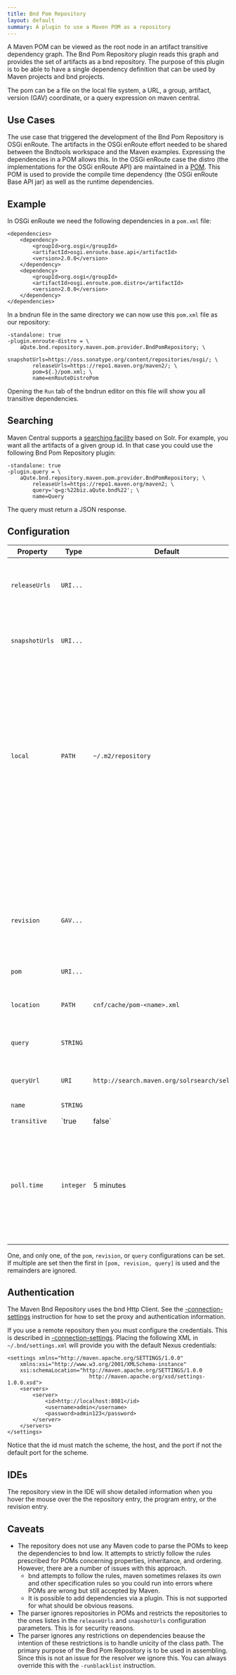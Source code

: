 ```yaml
---
title: Bnd Pom Repository
layout: default
summary: A plugin to use a Maven POM as a repository 
---
```


A Maven POM can be viewed as the root node in an artifact transitive dependency graph. The Bnd Pom Repository plugin reads this graph and provides the set of artifacts as a bnd repository. The purpose of this plugin is to be able to have a single dependency definition that can be used by Maven projects and bnd projects. 

The pom can be a file on the local file system, a URL, a group, artifact, version (GAV) coordinate, or a query expression on maven central. 

## Use Cases

The use case that triggered the development of the Bnd Pom Repository is OSGi enRoute. The artifacts in the OSGi enRoute effort needed to be shared between the Bndtools workspace and the Maven examples. Expressing the dependencies in a POM allows this. In the OSGi enRoute case the distro (the implementations for the OSGi enRoute API) are maintained in a [POM](https://github.com/osgi/osgi.enroute/blob/next/osgi.enroute.pom.distro/pom.xml). This POM is used to provide the compile time dependency (the OSGi enRoute Base API jar) as well as the runtime dependencies.

## Example

In OSGi enRoute we need the following dependencies in a `pom.xml` file:

    <dependencies>
        <dependency>
            <groupId>org.osgi</groupId>
            <artifactId>osgi.enroute.base.api</artifactId>
            <version>2.0.0</version>
        </dependency>
        <dependency>
            <groupId>org.osgi</groupId>
            <artifactId>osgi.enroute.pom.distro</artifactId>
            <version>2.0.0</version>
        </dependency>
    </dependencies>

In a bndrun file in the same directory we can now use this `pom.xml` file as our repository:

    -standalone: true
    -plugin.enroute-distro = \
        aQute.bnd.repository.maven.pom.provider.BndPomRepository; \
            snapshotUrls=https://oss.sonatype.org/content/repositories/osgi/; \
            releaseUrls=https://repo1.maven.org/maven2/; \
            pom=${.}/pom.xml; \
            name=enRouteDistroPom

Opening the `Run` tab of the bndrun editor on this file will show you all transitive dependencies.

## Searching

Maven Central supports a [searching facility](http://blog.sonatype.com/2011/06/you-dont-need-a-browser-to-use-maven-central/) based on Solr. For example, you want all the artifacts of a given group id. In that case you could use the following Bnd Pom Repository plugin:

    -standalone: true
    -plugin.query = \
        aQute.bnd.repository.maven.pom.provider.BndPomRepository; \
            releaseUrls=https://repo1.maven.org/maven2; \
            query='q=g:%22biz.aQute.bnd%22'; \
            name=Query

The query must return a JSON response.

## Configuration

| Property         | Type  | Default | Description |
|------------------|-------|---------|-------------|
| `releaseUrls`    | `URI...` |      | Comma separated list of URLs to the repositories of released artifacts.| 
| `snapshotUrls`   | `URI...` |      | Comma separated list of URLs to the repositories of snapshot artifacts.|
|                  |       |         | If this is not specified, it falls back to the release repository or just `local` if that is also not specified.|
| `local`          | `PATH`| `~/.m2/repository` | The file path to the local Maven repository.  |
|                  |       |                    | If specified, it should use forward slashes. If the directory does not exist, the plugin will attempt to create it.|
|                  |       |         | The default can be overridden with the `maven.repo.local` System property.|
| `revision`       | `GAV...` |      | A comma separated list of Maven coordinates. The GAV will be searched in the normal way.|
| `pom`            | `URI...` |      | A comma separated list of URLs to POM files.|
| `location`       | `PATH` | `cnf/cache/pom-<name>.xml` | Optional cached index of the parsed POMs. |
| `query`          | `STRING` |      | A Solr query string. This is the part after `?` and must be properly URL encoded|
| `queryUrl`       | `URI` | `http://search.maven.org/solrsearch/select` | Optional URL to the search engine.|
| `name`           | `STRING`|       | Required name of the repo.|
| `transitive`     | `true|false` | `true` | If set to _truthy_ then dependencies are transitive.|
| `poll.time`      | `integer`| 5 minutes | Number of seconds between checks for changes to POM files referenced by `pom` or `revision`. If the value is negative or the workspace is in batch/CI mode, then no polling takes place.|


One, and only one, of the `pom`, `revision`, or `query` configurations can be set. If multiple are set then the first in `[pom, revision, query]` is used and the remainders are ignored.


## Authentication

The Maven Bnd Repository uses the bnd Http Client. See the [-connection-settings] instruction for how to set the proxy and authentication information.

If you use a remote repository then you must configure the credentials. This is described in [-connection-settings]. Placing the following XML in  `~/.bnd/settings.xml` will provide you with the default Nexus credentials:

	<settings xmlns="http://maven.apache.org/SETTINGS/1.0.0"
		xmlns:xsi="http://www.w3.org/2001/XMLSchema-instance"
		xsi:schemaLocation="http://maven.apache.org/SETTINGS/1.0.0
	                          http://maven.apache.org/xsd/settings-1.0.0.xsd">
		<servers>
			<server>
				<id>http://localhost:8081</id>
				<username>admin</username>
				<password>admin123</password>
			</server>
		</servers>
	</settings>

Notice that the id must match the scheme, the host, and the port if not the default port for the scheme.

## IDEs

The repository view in the IDE will show detailed information when you hover the mouse over the the repository entry, the program entry, or the revision entry. 

## Caveats

* The repository does not use any Maven code to parse the POMs to keep the dependencies to bnd low. It attempts to strictly follow the rules prescribed for POMs concerning properties, inheritance, and ordering. However, there are a number of issues with this approach. 
    * bnd attempts to follow the rules, maven sometimes relaxes its own and other specification rules so you could run into errors where POMs are wrong but still accepted by Maven.
    * It is possible to add dependencies via a plugin. This is not supported for what should be obvious reasons.
* The parser ignores repositories in POMs and restricts the repositories to the ones listes in the `releaseUrls` and `snapshotUrls` configuration parameters. This is for security reasons.
* The parser ignores any restrictions on dependencies beause the intention of these restrictions is to handle unicity of the class path. The primary purpose of the Bnd Pom Repository is to be used in assembling. Since this is not an issue for the resolver we ignore this. You can always override this with the `-runblacklist` instruction.

[-connection-settings]: /instructions/connection-settings
